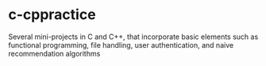 # c-cppractice
Several mini-projects in C and C++, that incorporate basic elements such as functional programming, file handling, user authentication, and naive recommendation algorithms
